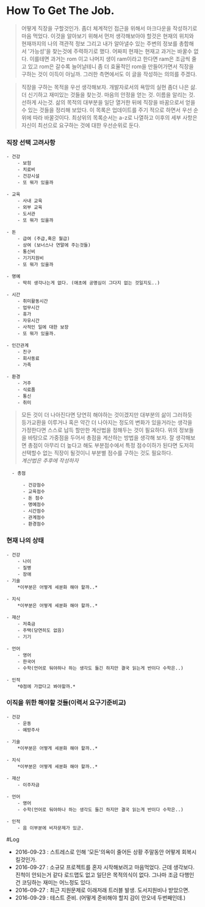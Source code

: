 # How To Get The Job.
 > 어떻게 직장을 구할것인가. 좀더 체계적인 접근을 위해서 마크다운을 작성하기로 마음 먹었다. 이것을 알아보기 위해서 먼저 생각해보아야 할것은 현재의 위치와 현재까지의 나의 객관적 정보 그리고 내가 알아낼수 있는 주변의 정보를 총합해서 '가능성'을 찾는것에 주력하기로 했다. 어짜피 현재는 현재고 과거는 바꿀수 없다. 이를테면 과거는 rom 이고 나머지 생이 ram이라고 한다면 ram은 조금씩 줄고 있고 rom은 갈수록 늘어날테니 좀 더 효율적인 rom을 만들어가면서 직장을 구하는 것이 이득이 아닐까. 그러한 측면에서도 이 글을 작성하는 의의를 주겠다.  

 > 직장을 구하는 목적을 우선 생각해보자. 개발자로서의 욕망의 실현 좀더 나은 삶. 더 신기하고 재미있는 것들을 찾는것. 마음의 안정을 얻는 것. 이름을 알리는 것. 선하게 사는것. 삶의 목적의 대부분을 일단 열거한 뒤에 직장을 바꿈으로서 얻을 수 있는 것들을 정리해 보았다. 이 목록은 업데이트를 주기 적으로 하면서 우선 순위에 따라 바꿀것이다. 최상위의 목록순서는 a-z로 나열하고 이후의 세부 사항은 자신이 최선으로 요구하는 것에 대한 우선순위로 둔다.

### 직장 선택 고려사항

    - 건강
        - 보험
        - 치료비
        - 건강시설
        - 또 뭐가 있을까

    - 교육
        - 사내 교육
        - 외부 교육
        - 도서관
        - 또 뭐가 있을까

    - 돈
        - 급여 (주급,혹은 월급)
        - 상여 (보너스나 연말에 주는것들)
        - 통신비
        - 기기지원비
        - 또 뭐가 있을까

    - 명예
        - 딱히 생각나는게 없다. (애초에 공명심이 그다지 없는 것일지도..)

    - 시간
        - 취미활동시간
        - 업무시간
        - 휴가
        - 자유시간
        - 사적인 일에 대한 보장
        - 또 뭐가 있을까.

    - 인간관계
        - 친구
        - 회사동료
        - 가족

    - 환경
        - 거주
        - 식료품
        - 통신
        - 취미

> 모든 것이 더 나아진다면 당연히 해야하는 것이겠지만 대부분의 삶이 그러하듯 등가교환을 이루거나 혹은 약간 더 나아지는 정도의 변화가 있을거라는 생각을 가정한다면 스스로 납득 할만한 계산법을 정해두는 것이 필요하다. 위의 정보들을 바탕으로 가중점을 두어서 총점을 계산하는 방법을 생각해 보자. 잘 생각해보면 총점이 아무리 더 높다고 해도 부분점수에서 특정 점수이하가 된다면 도저히 선택할수 없는 직장이 될것이니 부분별 점수를 구하는 것도 필요하다.  
*계산법은 추후에 작성하자*

      - 총점

          - 건강점수
          - 교육점수
          - 돈 점수
          - 명예점수
          - 시간점수
          - 관계점수
          - 환경점수

### 현재 나의 상태

    - 건강
        - 나이
        - 질병
        - 장애
    - 기술  
        *이부분은 어떻게 세분화 해야 할까..*

    - 지식  
        *이부분은 어떻게 세분화 해야 할까..*

    - 재산
        - 저축금
        - 주택(당연히도 없음)
        - 기기

    - 언어
        - 영어
        - 한국어
        - 수학(언어로 둬야하나 하는 생각도 들긴 하지만 결국 읽는게 반이다 수학은..)

    - 인적
        *0점에 가깝다고 봐야할까.*


### 이직을 위한 해야할 것들(이력서 요구기준비교)

    - 건강
        - 운동
        - 예방주사

    - 기술  
        *이부분은 어떻게 세분화 해야 할까..*

    - 지식  
        *이부분은 어떻게 세분화 해야 할까..*

    - 재산
        - 이주자금

    - 언어
        - 영어
        - 수학(언어로 둬야하나 하는 생각도 들긴 하지만 결국 읽는게 반이다 수학은..)

    - 인적
        - 음 이부분에 비자문제가 있군.

#Log
 - 2016-09-23 : 스트레스로 인해 '모든'의욕이 줄어든 상황 주말동안 어떻게 회복시킬것인가.
 - 2016-09-27 : 소규모 프로젝트를 혼자 시작해보려고 마음먹었다. 근데 생각보다. 진척이 안되는거 같다 로드맵도 없고 일단은 목적의식이 없다. 그나마 조금 다행인건 코딩하는 재미는 어느정도 있다.
 - 2016-09-27 : 최근 지원문제로 이래저래 트러블 발생. 도서지원비나 받았으면.
 - 2016-09-29 : 테스트 준비. (어떻게 준비해야 할지 감이 안오네 두번째인데.)
